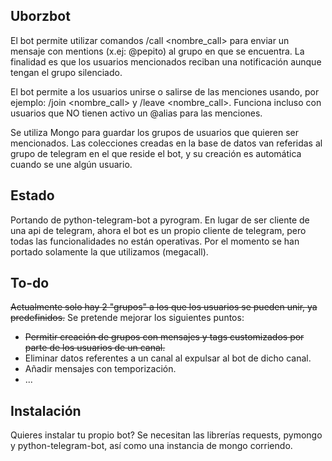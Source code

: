## Uborzbot

El bot permite utilizar comandos /call <nombre_call> para enviar un mensaje con mentions (x.ej: @pepito) al grupo en que se encuentra. La finalidad es que los usuarios mencionados reciban una notificación aunque tengan el grupo silenciado. 

El bot permite a los usuarios unirse o salirse de las menciones usando, por ejemplo: /join <nombre_call> y /leave <nombre_call>. Funciona incluso con usuarios que NO tienen activo un @alias para las menciones.

Se utiliza Mongo para guardar los grupos de usuarios que quieren ser mencionados. Las colecciones creadas en la base de datos van referidas al grupo de telegram en el que reside el bot, y su creación es automática cuando se une algún usuario.

## Estado
Portando de python-telegram-bot a pyrogram. En lugar de ser cliente de una api de telegram, ahora el bot es un propio cliente de telegram, pero todas las funcionalidades no están operativas. Por el momento se han portado solamente la que utilizamos (megacall).

## To-do

~~Actualmente solo hay 2 "grupos" a los que los usuarios se pueden unir, ya predefinidos.~~ Se pretende mejorar los siguientes puntos:
* ~~Permitir creación de grupos con mensajes y tags customizados por parte de los usuarios de un canal.~~
* Eliminar datos referentes a un canal al expulsar al bot de dicho canal.
* Añadir mensajes con temporización.
* ...

## Instalación

Quieres instalar tu propio bot? Se necesitan las librerías requests, pymongo y python-telegram-bot, así como una instancia de mongo corriendo.
